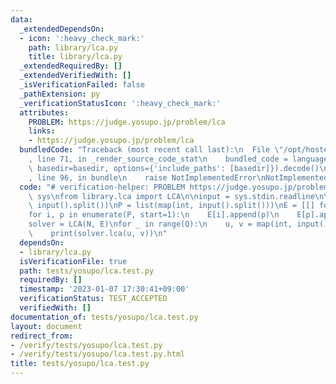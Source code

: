 ```yaml
---
data:
  _extendedDependsOn:
  - icon: ':heavy_check_mark:'
    path: library/lca.py
    title: library/lca.py
  _extendedRequiredBy: []
  _extendedVerifiedWith: []
  _isVerificationFailed: false
  _pathExtension: py
  _verificationStatusIcon: ':heavy_check_mark:'
  attributes:
    PROBLEM: https://judge.yosupo.jp/problem/lca
    links:
    - https://judge.yosupo.jp/problem/lca
  bundledCode: "Traceback (most recent call last):\n  File \"/opt/hostedtoolcache/PyPy/3.7.13/x64/site-packages/onlinejudge_verify/documentation/build.py\"\
    , line 71, in _render_source_code_stat\n    bundled_code = language.bundle(stat.path,\
    \ basedir=basedir, options={'include_paths': [basedir]}).decode()\n  File \"/opt/hostedtoolcache/PyPy/3.7.13/x64/site-packages/onlinejudge_verify/languages/python.py\"\
    , line 96, in bundle\n    raise NotImplementedError\nNotImplementedError\n"
  code: "# verification-helper: PROBLEM https://judge.yosupo.jp/problem/lca\nimport\
    \ sys\nfrom library.lca import LCA\n\ninput = sys.stdin.readline\n\nN, Q = map(int,\
    \ input().split())\nP = list(map(int, input().split()))\nE = [[] for _ in range(N)]\n\
    for i, p in enumerate(P, start=1):\n    E[i].append(p)\n    E[p].append(i)\n\n\
    solver = LCA(N, E)\nfor _ in range(Q):\n    u, v = map(int, input().split())\n\
    \    print(solver.lca(u, v))\n"
  dependsOn:
  - library/lca.py
  isVerificationFile: true
  path: tests/yosupo/lca.test.py
  requiredBy: []
  timestamp: '2023-01-07 17:30:41+09:00'
  verificationStatus: TEST_ACCEPTED
  verifiedWith: []
documentation_of: tests/yosupo/lca.test.py
layout: document
redirect_from:
- /verify/tests/yosupo/lca.test.py
- /verify/tests/yosupo/lca.test.py.html
title: tests/yosupo/lca.test.py
---
```

